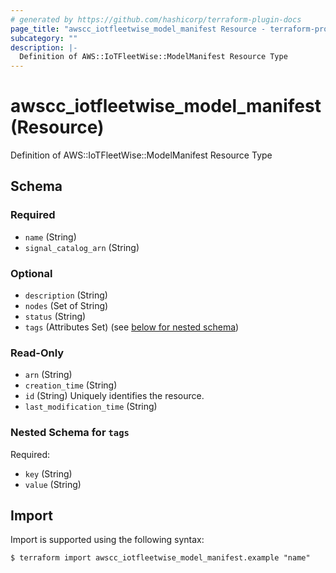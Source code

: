 ```yaml
---
# generated by https://github.com/hashicorp/terraform-plugin-docs
page_title: "awscc_iotfleetwise_model_manifest Resource - terraform-provider-awscc"
subcategory: ""
description: |-
  Definition of AWS::IoTFleetWise::ModelManifest Resource Type
---
```


# awscc_iotfleetwise_model_manifest (Resource)

Definition of AWS::IoTFleetWise::ModelManifest Resource Type



<!-- schema generated by tfplugindocs -->
## Schema

### Required

- `name` (String)
- `signal_catalog_arn` (String)

### Optional

- `description` (String)
- `nodes` (Set of String)
- `status` (String)
- `tags` (Attributes Set) (see [below for nested schema](#nestedatt--tags))

### Read-Only

- `arn` (String)
- `creation_time` (String)
- `id` (String) Uniquely identifies the resource.
- `last_modification_time` (String)

<a id="nestedatt--tags"></a>
### Nested Schema for `tags`

Required:

- `key` (String)
- `value` (String)

## Import

Import is supported using the following syntax:

```shell
$ terraform import awscc_iotfleetwise_model_manifest.example "name"
```
